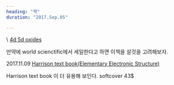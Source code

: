 ```yaml
---
heading: "책"
duration: "2017.Sep.05"

---
```

\\
[4d 5d oxides](http://www.worldscientific.com/worldscibooks/10.1142/8331)

만약에 world scienctific에서 세일한다고 하면 이책을 살것을 고려해보자.

2017.11.09
[Harrison text book(Elementary Electronic Structure)](http://www.worldscientific.com/worldscibooks/10.1142/5432?utm_medium=email&utm_source=to_replace&utm_campaign=to_replace)

Harrison text book 이 더 유용해 보인다. softcover 43$
